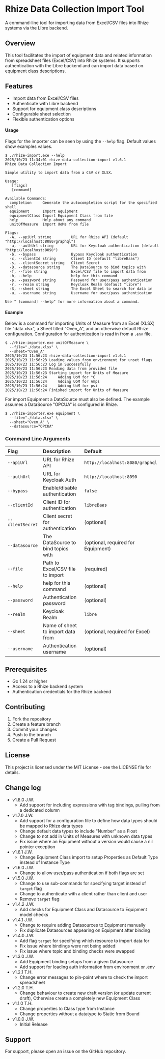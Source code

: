 # Rhize Data Collection Import Tool

A command-line tool for importing data from Excel/CSV files into Rhize systems via the Libre backend.

## Overview

This tool facilitates the import of equipment data and related information from spreadsheet files (Excel/CSV) into Rhize systems. It supports authentication with the Libre backend and can import data based on equipment class descriptions.

## Features

- Import data from Excel/CSV files
- Authenticate with Libre backend
- Support for equipment class descriptions
- Configurable sheet selection
- Flexible authentication options

#### Usage

Flags for the importer can be seen by using the `--help` flag. Default values show examples values.
```shell
$ ./rhize-import.exe --help
2025/10/23 11:34:01 rhize-data-collection-import v1.6.1
Rhize Data Collection Import

Simple utility to import data from a CSV or XLSX.

Usage:
   [flags]
   [command]

Available Commands:
  completion     Generate the autocompletion script for the specified shell
  equipment      Import equipment
  equipmentClass Import Equipment Class from file
  help           Help about any command
  unitOfMeasure  Import UoMs from file

Flags:
  -A, --apiUrl string         URL for Rhize API (default "http://localhost:8080/graphql")
  -a, --authUrl string        URL for Keycloak authentication (default "http://localhost:8090")
  -b, --bypass                Bypass Keycloak authentication
  -c, --clientId string       Client ID (default "libreBaas")
  -s, --clientSecret string   Client Secret
  -D, --datasource string     The DataSource to bind topics with
  -f, --file string           Excel/CSV file to import data from
  -h, --help                  help for this command
  -p, --password string       Password for user/pass authentication
  -r, --realm string          Keycloak Realm (default "libre")
  -S, --sheet string          The Excel Sheet to search for data in
  -u, --username string       Username for user/pass authentication

Use " [command] --help" for more information about a command.
```

#### Example
Below is a command for importing Units of Measure from an Excel (XLSX) file "data.xlsx", a Sheet titled "Oven_A", and an otherwise default Rhize configuration. Configuration for authentication is read in from a `.env` file.

```shell
$ ./rhize-importer.exe unitOfMeasure \
  --file="./data.xlsx" \
  --sheet="Oven_A" 
2025/10/23 11:56:23 rhize-data-collection-import v1.6.1
2025/10/23 11:56:23 Loading values from environment for unset flags
2025/10/23 11:56:23 Log in Successfully
2025/10/23 11:56:23 Reading data from provided file
2025/10/23 11:56:23 Starting import for Units of Measure
2025/10/23 11:56:24     Adding UoM for °C
2025/10/23 11:56:24     Adding UoM for Amps
2025/10/23 11:56:24     Adding UoM for psi
2025/10/23 11:56:24 Finished import for Units of Measure
```

For import Equipment a DataSource must also be defined. The example assumes a DataSource "OPCUA" is configured in Rhize.

```shell
$ ./rhize-importer.exe equipment \
  --file="./data.xlsx" \
  --sheet="Oven_A" \
  --datasource="OPCUA"
```

### Command Line Arguments

| Flag | Description | Default |
|:------|:-------------|:---------|
| `--apiUrl` | URL for Rhize API | `http://localhost:8080/graphql` |
| `--authUrl` | URL for Keycloak Auth | `http://localhost:8090` |
| `--bypass` | Enable/disable authentication | `false` |
| `--clientId` | Client ID for authentication | `libreBaas` |
| `--clientSecret` | Client secret for authentication | (optional) |
| `--datasource` | The DataSource to bind topics with | (optional, required for Equipment) |
| `--file` | Path to Excel/CSV file to import | (required) |
| `--help` | help for this command | (optional) |
| `--password` | Authentication password | (optional) |
| `--realm` | Keycloak Realm | `libre` |
| `--sheet` | Name of sheet to import data from | (optional, required for Excel) |
| `--username` | Authentication username | (optional) |

## Prerequisites

- Go 1.24 or higher
- Access to a Rhize backend system
- Authentication credentials for the Rhize backend

## Contributing

1. Fork the repository
2. Create a feature branch
3. Commit your changes
4. Push to the branch
5. Create a Pull Request

## License

This project is licensed under the MIT License - see the LICENSE file for details.

## Change log
- v1.8.0 J.W.
  - Add support for including expressions with tag bindings, pulling from a dedicated column
- v1.7.0 J.W.
  - Add support for a configuration file to define how data types should be mapped to Rhize data types
  - Change default data types to include "Number" as a Float
  - Change to not add in Units of Measures with unknown data types
  - Fix issue where an Equipment without a version would cause a nil pointer exception
- v1.6.1 J.W.
  - Change Equipment Class import to setup Properties as Default Type instead of Instance Type
- v1.6.0 J.W.
  - Change to allow user/pass authentication if both flags are set
- v1.5.0 J.W.
  - Change to use sub-commands for specifying target instead of `target` flag
  - Change to authenticate with a client rather than client and user
  - Remove `target` flag
- v1.4.2 J.W.
  - Add checks for Equipment Class and Datasource to Equipment model checks
- v1.4.1 J.W.
  - Change to require adding Datasources to Equipment manually
  - Fix duplicate Datasources appearing on Equipment after binding
- v1.4.0 J.W.
  - Add flag `target` for specifying which resource to import data for
  - Fix issue where bindings were not being added
  - Fix issue where topic and binding checks were swapped
- v1.3.0 J.W.
  - Add Equipment binding setups from a given Datasource
  - Add support for loading auth information from environment or .env
- v1.2.1 T.H.
  - Change error messages to pin-point where to check the import spreadsheet
- v1.2.0 T.H.
  - Change behaviour to create new draft version (or update current draft), Otherwise create a completely new Equipment Class
- v1.1.0 T.H.
  - Change properties to Class type from Instance
  - Change properties without a datatype to Static from Bound
- v1.0.0 J.W.
  - Initial Release

## Support

For support, please open an issue on the GitHub repository.
